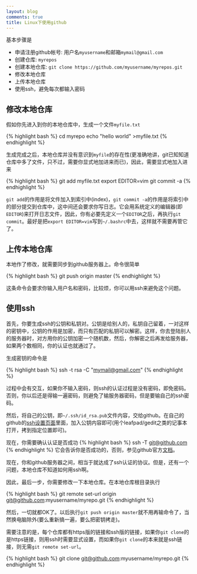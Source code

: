 ```yaml
---
layout: blog
comments: true
title: Linux下使用github
---
```


基本步骤是

  - 申请注册github帐号: 用户名`myusername`和邮箱`mymail@gmail.com`
  - 创建仓库: `myrepos`
  - 创建本地仓库: `git clone https://github.com/myusername/myrepos.git`
  - 修改本地仓库
  - 上传本地仓库
  - 使用ssh，避免每次都输入密码

## 修改本地仓库
假如你先进入到你的本地仓库中，生成一个文件`myfile.txt`

{% highlight bash %}
cd myrepo
echo "hello world" >myfile.txt
{% endhighlight %}

生成完成之后，本地仓库并没有意识到`myfile`的存在性(更准确地讲，git已知知道仓库中多了文件，只不过，需要你显式地加进来而已)，因此，需要显式地加入进来

{% highlight bash %}
git add myfile.txt
export EDITOR=vim
git commit -a
{% endhighlight %}

`git add`的作用是将文件加入到索引中(index)，`git commit -a`的作用是将索引中的部分提交到仓库中，这中间还会要求你写日志。它会用系统定义的编辑器(即`EDITOR`)来打开日志文件，因此，你有必要先定义一个`EDITOR`之后，再执行`git commit`。最好是把`export EDITOR=vim`写到`~/.bashrc`中去，这样就不需要再管它了。

## 上传本地仓库
本地作了修改，就需要同步到github服务器上。命令很简单

{% highlight bash %}
git push origin master
{% endhighlight %}

这条命令会要求你输入用户名和密码，比较烦，你可以用ssh来避免这个问题。

## 使用ssh
首先，你要生成ssh的公钥和私钥对。公钥是给别人的，私钥自己留着，一对这样的密钥中，公钥的作用是加密，而只有匹配的私钥可以解密。这样，你去登陆别人的服务器时，对方用你的公钥加密一个随机数，然后，你解密之后再发给服务器，如果两个数相同，你的认证也就通过了。

生成密钥的命令是

{% highlight bash %}
ssh -t rsa -C "mymail@gmail.com"
{% endhighlight %}

过程中会有交互，如果你不输入密码，则ssh的认证过程是没有密码，即免密码。否则，你以后还是得输一遍密码，则避免了输服务器密码，但是要输自己的ssh密码。

然后，将自己的公钥，即`~/.ssh/id_rsa.pub`文件内容，交给github。在自己的github的[ssh设置页面](https://github.com/settings/ssh)里面，加入公钥内容即可(用个leafpad/gedit之类的记事本打开，拷到指定位置即可)。

现在，你需要确认认证是否成功
{% highlight bash %}
ssh -T git@github.com
{% endhighlight %}
它会告诉你是否成功的，否则，参见github官方[文档](https://help.github.com/articles/generating-ssh-keys)。

现在，你和github服务器之间，相当于就达成了ssh认证的协议。但是，还有一个问题，本地仓库不知道如何用ssh啊。

因此，最后一步，你需要修改一下本地仓库。在本地仓库根目录执行

{% highlight bash %}
git remote set-url origin git@github.com:myusername/myrepo.git
{% endhighlight %}

然后，一切就都OK了。以后执行`git push origin master`就不用再输命令了，当然换电脑除外(要么重新搞一遍，要么把密钥拷走)。


需要注意的是，每个仓库都有https版的链接和ssh版的链接，如果你`git clone`的是https链接，则用ssh时需要显式设置，而如果你`git clone`的本来就是ssh链接，则无需`git remote set-url`。

{% highlight bash %}
git clone git@github.com:myusername/myrepo.git
{% endhighlight %}

